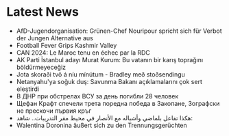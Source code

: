 # Latest News
-  AfD-Jugendorganisation: Grünen-Chef Nouripour spricht sich für Verbot der Jungen Alternative aus
-  Football Fever Grips Kashmir Valley
-  CAN 2024: Le Maroc tenu en échec par la RDC
-  AK Parti İstanbul adayı Murat Kurum: Bu vatanın bir karış toprağını böldürmeyeceğiz
-  Jota skoraði tvö á níu mínútum - Bradley með stoðsendingu
-  Netanyahu'ya soğuk duş: Savunma Bakanı açıklamalarını çok sert eleştirdi
-  В ДНР при обстрелах ВСУ за день погибли 28 человек
-  Щефан Крафт спечели трета поредна победа в Закопане, Зографски не прескочи първия кръг
-  هكذا تفاعل بلماضي وأشباله مع الأنصار في محيط مقر التدريبات.. شاهد:
-  Walentina Doronina äußert sich zu den Trennungsgerüchten
